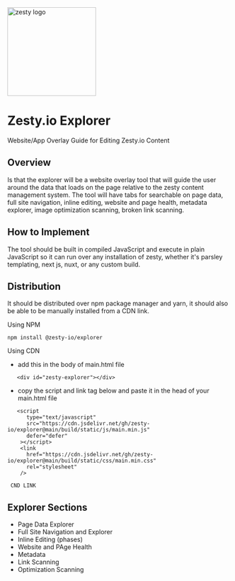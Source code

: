 <img src="https://brand.zesty.io/zesty-io-logo.svg" alt="zesty logo" width="200">

# Zesty.io Explorer

Website/App Overlay Guide for Editing Zesty.io Content

## Overview

Is that the explorer will be a website overlay tool that will guide the user around the data that loads on the page relative to the zesty content management system. The tool will have tabs for searchable on page data, full site navigation, inline editing, website and page health, metadata explorer, image optimization scanning, broken link scanning.

## How to Implement

The tool should be built in compiled JavaScript and execute in plain JavaScript so it can run over any installation of zesty, whether it's parsley templating, next js, nuxt, or any custom build.

## Distribution

It should be distributed over npm package manager and yarn, it should also be able to be manually installed from a CDN link.

Using NPM

`npm install @zesty-io/explorer`

Using CDN

- add this in the body of main.html file

```
   <div id="zesty-explorer"></div>
```

- copy the script and link tag below and paste it in the head of your main.html file

```
   <script
      type="text/javascript"
      src="https://cdn.jsdelivr.net/gh/zesty-io/explorer@main/build/static/js/main.min.js"
      defer="defer"
    ></script>
    <link
      href="https://cdn.jsdelivr.net/gh/zesty-io/explorer@main/build/static/css/main.min.css"
      rel="stylesheet"
    />
```

` CND LINK`

## Explorer Sections

- Page Data Explorer
- Full Site Navigation and Explorer
- Inline Editing (phases)
- Website and PAge Health
- Metadata
- Link Scanning
- Optimization Scanning

